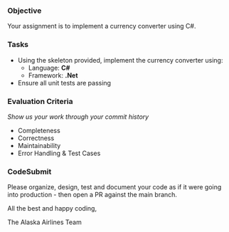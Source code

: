 
### Objective

Your assignment is to implement a currency converter using C#.

### Tasks

-   Using the skeleton provided, implement the currency converter using:
    -   Language: **C#**
    -   Framework: **.Net**
-   Ensure all unit tests are passing

### Evaluation Criteria
*Show us your work through your commit history*

-   Completeness
-   Correctness
-   Maintainability
-   Error Handling & Test Cases


### CodeSubmit

Please organize, design, test and document your code as if it were going into production - then open a PR against the main branch.

All the best and happy coding,

The Alaska Airlines Team
